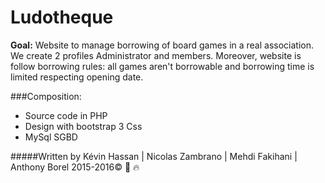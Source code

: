 # Ludotheque

**Goal:** 
Website to manage borrowing of board games in a real association. We create 2 profiles Administrator and members. 
Moreover, website is follow borrowing rules: all games aren't borrowable and borrowing time is limited respecting opening date.  

###Composition: 
* Source code in PHP 
* Design with bootstrap 3 Css
* MySql SGBD 

#####Written by Kévin Hassan | Nicolas Zambrano | Mehdi Fakihani | Anthony Borel
2015-2016:copyright: :octopus: :fire:
